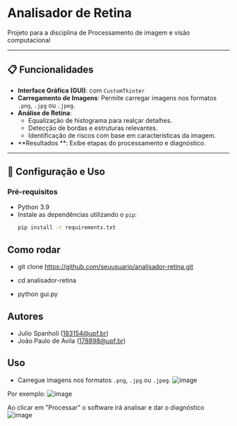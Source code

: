 
# Analisador de Retina

Projeto para a disciplina de Processamento de imagem e visão computacional

---

## 📋 Funcionalidades

- **Interface Gráfica (GUI)**: com `CustomTkinter`
- **Carregamento de Imagens**: Permite carregar imagens nos formatos `.png`, `.jpg` ou `.jpeg`.
- **Análise de Retina**:
  - Equalização de histograma para realçar detalhes.
  - Detecção de bordas e estruturas relevantes.
  - Identificação de riscos com base em características da imagem.
- **Resultados **: Exibe etapas do processamento e diagnóstico.

---
## 🔧 Configuração e Uso

### Pré-requisitos
- Python 3.9
- Instale as dependências utilizando o `pip`:
  ```bash
  pip install -r requirements.txt

## Como rodar
- git clone https://github.com/seuusuario/analisador-retina.git
- cd analisador-retina

- python gui.py

## Autores
- Julio Spanholi (183154@upf.br)
- João Paulo de Avila (178898@upf.br)

## Uso 
- Carregue imagens nos formatos `.png`, `.jpg` ou `.jpeg`.
![image](https://github.com/user-attachments/assets/a60b08fe-037c-4d84-af68-a8774108d204)

Por exemplo: 
![image](https://github.com/user-attachments/assets/e7d66d18-6356-4282-9a8a-65d719d37fd0)

Ao clicar em "Processar" o software irá analisar e dar o diagnóstico
![image](https://github.com/user-attachments/assets/72ea3243-149b-4e96-9c49-3cb89a3f64bc)
